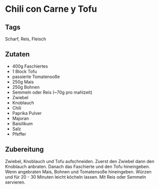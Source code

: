# Chili con Carne y Tofu

## Tags

Scharf, Reis, Fleisch

## Zutaten

- 400g Faschiertes
- 1 Block Tofu
- passierte Tomatensoße
- 250g Mais
- 250g Bohnen
- Semmeln oder Reis (~70g pro mahlzeit)
- Zwiebel
- Knoblauch
- Chili
- Paprika Pulver
- Majoran
- Baisilikum
- Salz
- Pfeffer

## Zubereitung

Zwiebel, Knoblauch und Tofu aufschneiden.
Zuerst den Zwiebel dann den Knoblauch anbraten.
Danach das Faschierte und den Tofu hineingeben.
Wenn angebraten Mais, Bohnen und Tomatensoße hineingeben.
Würzen und für 20 - 30 Minuten leicht köcheln lassen.
Mit Reis oder Semmeln servieren.
